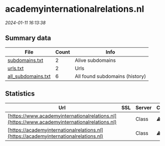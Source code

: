 # academyinternationalrelations.nl
*2024-01-11 16:13:38*
## Summary data
| File       | Count | Info |
|------------|-------|------|
|[subdomains.txt](/data/academyinternationalrelations.nl/subdomains.txt)|2|Alive subdomains|
|[urls.txt](/data/academyinternationalrelations.nl/urls.txt)|2|Urls|
|[all_subdomains.txt](/data/academyinternationalrelations.nl/all_subdomains.txt)|6|All found subdomains (history)|
## Statistics
| Url | SSL | Server | Cookie | HSTS | CSP | XFO | XXP | RP | Tech |Title |
|------------|-------|------|------|------|------|------|------|------|------|------|
|[https://www.academyinternationalrelations.nl](https://www.academyinternationalrelations.nl)| |Class|:warning: |:white_check_mark: |:warning: | |:white_check_mark: |:white_check_mark: |HSTS||
|[https://academyinternationalrelations.nl](https://academyinternationalrelations.nl)| |Class|:warning: |:white_check_mark: |:warning: | |:white_check_mark: |:white_check_mark: |HSTS||